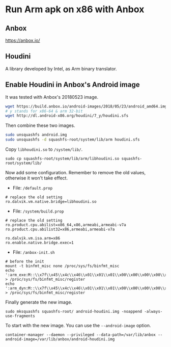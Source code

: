 # Run Arm apk on x86 with Anbox

## Anbox

https://anbox.io/

## Houdini

A library developed by Intel, as Arm binary translator.

## Enable Houdini in Anbox's Android image

It was tested with Anbox's 20180523 image.

```bash
wget https://build.anbox.io/android-images/2018/05/23/android_amd64.img
# y stands for x86-64 & arm 32-bit
wget http://dl.android-x86.org/houdini/7_y/houdini.sfs
```

Then combine these two images.

```bash
sudo unsquashfs android.img
sudo unsquashfs -d squashfs-root/system/lib/arm houdini.sfs
```

Copy `libhoudini.so` to `/system/lib/`.

```
sudo cp squashfs-root/system/lib/arm/libhoudini.so squashfs-root/system/lib/
```

Now add some configuration. Remember to remove the old values, otherwise it won't take effect.

* File: `/default.prop`

```
# replace the old setting
ro.dalvik.vm.native.bridge=libhoudini.so
```

* File: `/system/build.prop`

```
# replace the old setting
ro.product.cpu.abilist=x86_64,x86,armeabi,armeabi-v7a
ro.product.cpu.abilist32=x86,armeabi,armeabi-v7a

ro.dalvik.vm.isa.arm=x86
ro.enable.native.bridge.exec=1
```

* File: `/anbox-init.sh`

```
# before the init
mount -t binfmt_misc none /proc/sys/fs/binfmt_misc
echo ':arm_exe:M::\\x7f\\x45\\x4c\\x46\\x01\\x01\\x01\\x00\\x00\\x00\\x00\\x00\\x00\\x00\\x00\\x00\\x02\\x00\\x28::/system/lib/arm/houdini:P' > /proc/sys/fs/binfmt_misc/register
echo ':arm_dyn:M::\\x7f\\x45\\x4c\\x46\\x01\\x01\\x01\\x00\\x00\\x00\\x00\\x00\\x00\\x00\\x00\\x00\\x03\\x00\\x28::/system/lib/arm/houdini:P' > /proc/sys/fs/binfmt_misc/register
```

Finally generate the new image.

```
sudo mksquashfs squashfs-root/ android-houdini.img -noappend -always-use-fragments
```

To start with the new image. You can use the `--android-image` option.

```
container-manager --daemon --privileged --data-path=/var/lib/anbox --android-image=/var/lib/anbox/android-houdini.img
```
